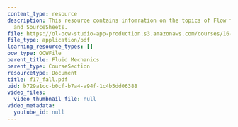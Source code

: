 ```yaml
---
content_type: resource
description: This resource contains infomration on the topics of Flow field prediction
  and SourceSheets.
file: https://ol-ocw-studio-app-production.s3.amazonaws.com/courses/16-01-unified-engineering-i-ii-iii-iv-fall-2005-spring-2006/b729a1ccb0cfb7a4a94f1c4b5dd06388_f17_fall.pdf
file_type: application/pdf
learning_resource_types: []
ocw_type: OCWFile
parent_title: Fluid Mechanics
parent_type: CourseSection
resourcetype: Document
title: f17_fall.pdf
uid: b729a1cc-b0cf-b7a4-a94f-1c4b5dd06388
video_files:
  video_thumbnail_file: null
video_metadata:
  youtube_id: null
---
```

